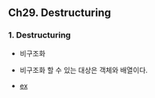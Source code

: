 ## Ch29. Destructuring

### 1. Destructuring
- 비구조화
- 비구조화 할 수 있는 대상은 객체와 배열이다.


- [ex](./index.js)  